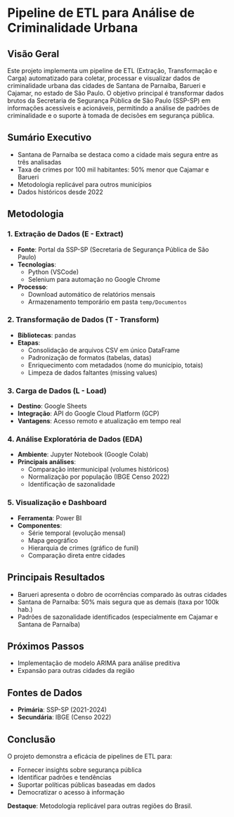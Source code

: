 # Pipeline de ETL para Análise de Criminalidade Urbana

## Visão Geral

Este projeto implementa um pipeline de ETL (Extração, Transformação e Carga) automatizado para coletar, processar e visualizar dados de criminalidade urbana das cidades de Santana de Parnaíba, Barueri e Cajamar, no estado de São Paulo. O objetivo principal é transformar dados brutos da Secretaria de Segurança Pública de São Paulo (SSP-SP) em informações acessíveis e acionáveis, permitindo a análise de padrões de criminalidade e o suporte à tomada de decisões em segurança pública.

## Sumário Executivo

- Santana de Parnaíba se destaca como a cidade mais segura entre as três analisadas
- Taxa de crimes por 100 mil habitantes: 50% menor que Cajamar e Barueri
- Metodologia replicável para outros municípios
- Dados históricos desde 2022

## Metodologia

### 1. Extração de Dados (E - Extract)
- **Fonte**: Portal da SSP-SP (Secretaria de Segurança Pública de São Paulo)
- **Tecnologias**:
  - Python (VSCode)
  - Selenium para automação no Google Chrome
- **Processo**:
  - Download automático de relatórios mensais
  - Armazenamento temporário em pasta `temp/Documentos`

### 2. Transformação de Dados (T - Transform)
- **Bibliotecas**: pandas
- **Etapas**:
  - Consolidação de arquivos CSV em único DataFrame
  - Padronização de formatos (tabelas, datas)
  - Enriquecimento com metadados (nome do município, totais)
  - Limpeza de dados faltantes (missing values)

### 3. Carga de Dados (L - Load)
- **Destino**: Google Sheets
- **Integração**: API do Google Cloud Platform (GCP)
- **Vantagens**: Acesso remoto e atualização em tempo real

### 4. Análise Exploratória de Dados (EDA)
- **Ambiente**: Jupyter Notebook (Google Colab)
- **Principais análises**:
  - Comparação intermunicipal (volumes históricos)
  - Normalização por população (IBGE Censo 2022)
  - Identificação de sazonalidade

### 5. Visualização e Dashboard
- **Ferramenta**: Power BI
- **Componentes**:
  - Série temporal (evolução mensal)
  - Mapa geográfico
  - Hierarquia de crimes (gráfico de funil)
  - Comparação direta entre cidades

## Principais Resultados
- Barueri apresenta o dobro de ocorrências comparado às outras cidades
- Santana de Parnaíba: 50% mais segura que as demais (taxa por 100k hab.)
- Padrões de sazonalidade identificados (especialmente em Cajamar e Santana de Parnaíba)

## Próximos Passos
- Implementação de modelo ARIMA para análise preditiva
- Expansão para outras cidades da região

## Fontes de Dados
- **Primária**: SSP-SP (2021-2024)
- **Secundária**: IBGE (Censo 2022)

## Conclusão
O projeto demonstra a eficácia de pipelines de ETL para:
- Fornecer insights sobre segurança pública
- Identificar padrões e tendências
- Suportar políticas públicas baseadas em dados
- Democratizar o acesso à informação

**Destaque**: Metodologia replicável para outras regiões do Brasil.
